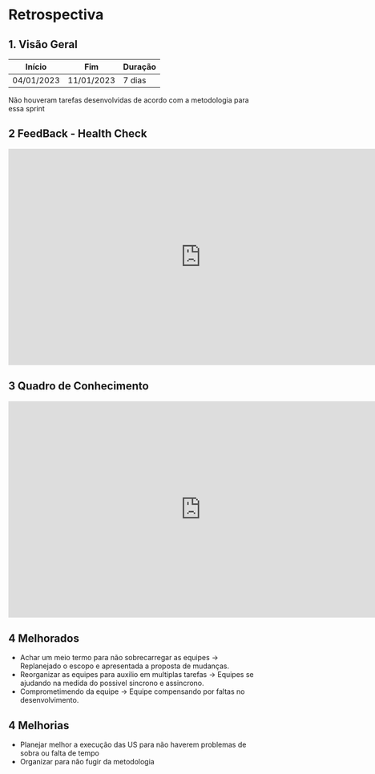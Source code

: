 # Retrospectiva

## 1. Visão Geral
<!-- data de inicio da sprint
     data de finalização da sprint
     duraração da sprint
 -->
Início | Fim | Duração
------ | --- | -------
04/01/2023 | 11/01/2023 | 7 dias

Não houveram tarefas desenvolvidas de acordo com a metodologia para essa sprint

## 2 FeedBack - Health Check
<iframe width="768" height="432" src="https://docs.google.com/spreadsheets/d/1-sWmWZ9fADGNUFFPdBJHccLhOLTYTjqHpMyFA5QReok/edit?usp=sharing" frameborder="0" scrolling="no" allowfullscreen></iframe>

## 3 Quadro de Conhecimento
<iframe width="768" height="432" src="https://docs.google.com/spreadsheets/d/1nwaQRzOxsx9KtklRxFmmDceBMDdRw3LBWdOYjTqYZwQ/edit?usp=sharing" frameborder="0" scrolling="no" allowfullscreen></iframe>

## 4 Melhorados 

- Achar um meio termo para não sobrecarregar as equipes -> Replanejado o escopo e apresentada a proposta de mudanças.
- Reorganizar as equipes para auxilio em multiplas tarefas -> Equipes se ajudando na medida do possivel sincrono e assincrono.
- Comprometimendo da equipe -> Equipe compensando por faltas no desenvolvimento.

## 4 Melhorias

- Planejar melhor a execução das US para não haverem problemas de sobra ou falta de tempo
- Organizar para não fugir da metodologia 
